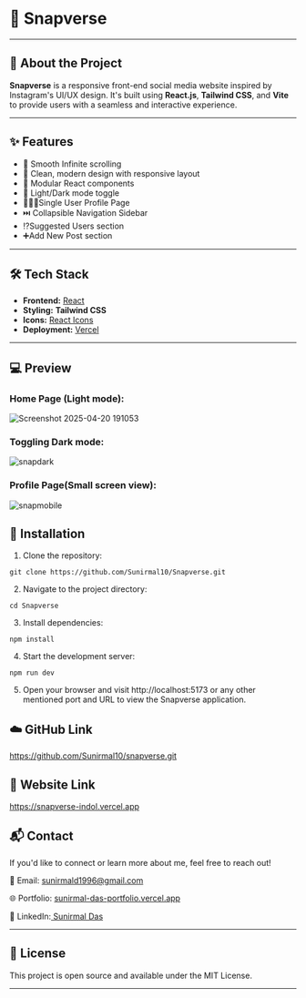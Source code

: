 # 🌟 Snapverse
---

## 🚀 About the Project

**Snapverse** is a responsive front-end social media website inspired by Instagram's UI/UX design. It's built using **React.js**, **Tailwind CSS**, and **Vite** to provide users with a seamless and interactive experience.

---

## ✨ Features

- 📜 Smooth Infinite scrolling
- 🎨 Clean, modern design with responsive layout
- 🧩 Modular React components
- 🌙 Light/Dark mode toggle
- 🧑🏻‍💼Single User Profile Page
- ⏭️ Collapsible Navigation Sidebar
- ⁉️Suggested Users section
- ➕Add New Post section

---

## 🛠 Tech Stack

- **Frontend:** [React](https://reactjs.org/)
- **Styling:**  **Tailwind CSS**
- **Icons:** [React Icons](https://react-icons.github.io/)
- **Deployment:** [Vercel](https://vercel.com/)

---

## 💻 Preview

### Home Page (Light mode):

![Screenshot 2025-04-20 191053](https://github.com/user-attachments/assets/4da35721-6886-4c1c-be0f-fc8cd5755898)

### Toggling Dark mode:

![snapdark](https://github.com/Sunirmal10/snapverse/assets/119140881/b3114875-668e-4fe2-b4ec-faa3d5d56092)

### Profile Page(Small screen view):

![snapmobile](https://github.com/Sunirmal10/snapverse/assets/119140881/a53e7bbb-d66c-447f-a005-9b7910060ba0)

##  🔧 Installation

1. Clone the repository:

```
git clone https://github.com/Sunirmal10/Snapverse.git
```

2. Navigate to the project directory:

```
cd Snapverse
```

3. Install dependencies:

```
npm install
```

4. Start the development server:

```
npm run dev
```

5. Open your browser and visit http://localhost:5173 or any other mentioned port and URL to view the Snapverse application.

## ☁️ GitHub Link

https://github.com/Sunirmal10/snapverse.git

## 🔗 Website Link

https://snapverse-indol.vercel.app

## 📬 Contact

If you'd like to connect or learn more about me, feel free to reach out!

📧 Email: sunirmald1996@gmail.com

🌐 Portfolio: [sunirmal-das-portfolio.vercel.app](https://sunirmal-das-portfolio.vercel.app/)

💼 LinkedIn:[ Sunirmal Das](https://www.linkedin.com/in/sunirmal-d-a420a4205/)

---

## 📝 License
This project is open source and available under the MIT License.

---
